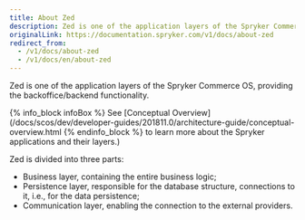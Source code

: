 ```yaml
---
title: About Zed
description: Zed is one of the application layers of the Spryker Commerce OS, providing the back office/backend functionality.
originalLink: https://documentation.spryker.com/v1/docs/about-zed
redirect_from:
  - /v1/docs/about-zed
  - /v1/docs/en/about-zed
---
```


Zed is one of the application layers of the Spryker Commerce OS, providing the backoffice/backend functionality. 

{% info_block infoBox %}
See [Conceptual Overview](/docs/scos/dev/developer-guides/201811.0/architecture-guide/conceptual-overview.html
{% endinfo_block %} to learn more about the Spryker applications and their layers.)

Zed is divided into three parts:

* Business layer, containing the entire business logic;
* Persistence layer, responsible for the database structure, connections to it, i.e., for the data persistence;
* Communication layer, enabling the connection to the external providers.

<!--The guides in this section provide a deep insight into each of the layers and their components.-->
